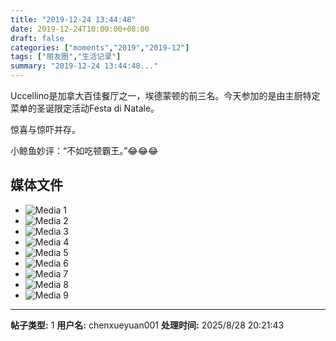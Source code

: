 ```yaml
---
title: "2019-12-24 13:44:48"
date: 2019-12-24T10:00:00+08:00
draft: false
categories: ["moments","2019","2019-12"]
tags: ["朋友圈","生活记录"]
summary: "2019-12-24 13:44:48..."
---
```


Uccellino是加拿大百佳餐厅之一，埃德蒙顿的前三名。今天参加的是由主厨特定菜单的圣诞限定活动Festa di Natale。

惊喜与惊吓并存。

小鲸鱼妙评：“不如吃顿霸王。”😂😂😂

## 媒体文件

- ![Media 1](/Moments/photos/2019-12-24/201912241344480.jpg)
- ![Media 2](/Moments/photos/2019-12-24/201912241344481.jpg)
- ![Media 3](/Moments/photos/2019-12-24/201912241344482.jpg)
- ![Media 4](/Moments/photos/2019-12-24/201912241344483.jpg)
- ![Media 5](/Moments/photos/2019-12-24/201912241344484.jpg)
- ![Media 6](/Moments/photos/2019-12-24/201912241344485.jpg)
- ![Media 7](/Moments/photos/2019-12-24/201912241344486.jpg)
- ![Media 8](/Moments/photos/2019-12-24/201912241344487.jpg)
- ![Media 9](/Moments/photos/2019-12-24/201912241344488.jpg)

---

**帖子类型:** 1
**用户名:** chenxueyuan001
**处理时间:** 2025/8/28 20:21:43